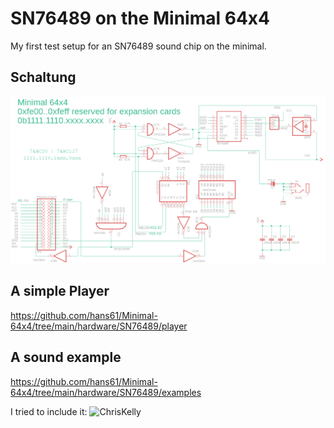# SN76489 on the Minimal 64x4

My first test setup for an SN76489 sound chip on the minimal.

## Schaltung
![schematic](eagle/sn76489-simple-sound.sch.png)

## A simple Player

https://github.com/hans61/Minimal-64x4/tree/main/hardware/SN76489/player

## A sound example

https://github.com/hans61/Minimal-64x4/tree/main/hardware/SN76489/examples

I tried to include it:
![ChrisKelly](examples/)
